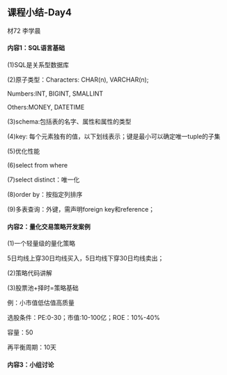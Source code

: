 ## 课程小结-Day4

材72 李学晨



#### 内容1：SQL语言基础

(1)SQL是关系型数据库

(2)原子类型：Characters: CHAR(n), VARCHAR(n);

Numbers:INT, BIGINT, SMALLINT

 Others:MONEY, DATETIME

(3)schema:包括表的名字、属性和属性的类型

(4)key: 每个元素独有的值，以下划线表示；键是最小可以确定唯一tuple的子集

(5)优化性能

(6)select from where

(7)select distinct：唯一化

(8)order by：按指定列排序

(9)多表查询：外键，需声明foreign key和reference；



#### 内容2：量化交易策略开发案例

(1)一个轻量级的量化策略

5日均线上穿30日均线买入，5日均线下穿30日均线卖出；

(2)策略代码讲解

(3)股票池+择时=策略基础

例：小市值低估值高质量

选股条件：PE:0-30；市值:10-100亿；ROE：10%-40%

容量：50

再平衡周期：10天



#### 内容3：小组讨论

